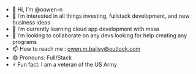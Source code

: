 - 👋 Hi, I’m @oowen-n
- 👀 I’m interested in all things investing, fullstack development, and new business ideas
- 🌱 I’m currently learning cloud app development with mssa
- 💞️ I’m looking to collaborate on any devs looking for help creating any programs
- 📫 How to reach me : owen.m.bailey@outlook.com
- 😄 Pronouns: Full/Stack
- ⚡ Fun fact: I am a veteran of the US Army 

<!---
oowen-n/oowen-n is a ✨ special ✨ repository because its `README.md` (this file) appears on your GitHub profile.
You can click the Preview link to take a look at your changes.
--->
